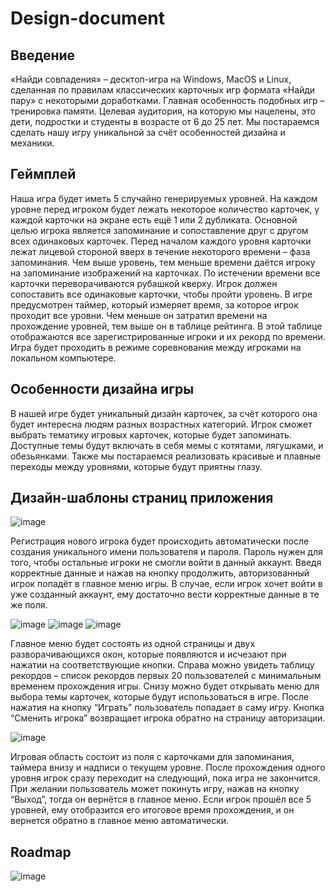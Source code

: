 # Design-document

## Введение

«Найди совпадения» – десктоп-игра на Windows, MacOS и Linux, сделанная по правилам классических карточных игр формата «Найди пару» с некоторыми доработками. Главная особенность подобных игр – тренировка памяти. Целевая аудитория, на которую мы нацелены, это дети, подростки и студенты в возрасте от 6 до 25 лет. Мы постараемся сделать нашу игру уникальной за счёт особенностей дизайна и механики.

## Геймплей

Наша игра будет иметь 5 случайно генерируемых уровней. На каждом уровне перед игроком будет лежать некоторое количество карточек, у каждой карточки на экране есть ещё 1 или 2 дубликата. Основной целью игрока является запоминание и сопоставление друг с другом всех одинаковых карточек. 
Перед началом каждого уровня карточки лежат лицевой стороной вверх в течение некоторого времени – фаза запоминания. Чем выше уровень, тем меньше времени даётся игроку на запоминание изображений на карточках. По истечении времени все карточки переворачиваются рубашкой кверху. Игрок должен сопоставить все одинаковые карточки, чтобы пройти уровень. 
В игре предусмотрен таймер, который измеряет время, за которое игрок проходит все уровни. Чем меньше он затратил времени на прохождение уровней, тем выше он в таблице рейтинга. В этой таблице отображаются все зарегистрированные игроки и их рекорд по времени. Игра будет проходить в режиме соревнования между игроками на локальном компьютере.

## Особенности дизайна игры

В нашей игре будет уникальный дизайн карточек, за счёт которого она будет интересна людям разных возрастных категорий. Игрок сможет выбрать тематику игровых карточек, которые будет запоминать. Доступные темы будут включать в себя мемы с котятами, лягушками, и обезьянками. Также мы постараемся реализовать красивые и плавные переходы между уровнями, которые будут приятны глазу. 

## Дизайн-шаблоны страниц приложения

![image](https://github.com/LeMelifs/TypescriptGame/assets/147232363/b5b57a51-9070-485f-b72a-a8cd4c8310e0)

Регистрация нового игрока будет происходить автоматически после создания уникального имени пользователя и пароля. Пароль нужен для того, чтобы остальные игроки не смогли войти в данный аккаунт. Введя корректные данные и нажав на кнопку продолжить, авторизованный игрок попадёт в главное меню игры. В случае, если игрок хочет войти в уже созданный аккаунт, ему достаточно вести корректные данные в те же поля.

![image](https://github.com/LeMelifs/TypescriptGame/assets/147232363/a87bc082-0b86-4eaf-a493-a1cec08e0d9b)
![image](https://github.com/LeMelifs/TypescriptGame/assets/147232363/dc6fc29c-ab29-4d9d-9226-30ff6be46299)
![image](https://github.com/LeMelifs/TypescriptGame/assets/147232363/304c6e92-baa8-4827-9fe7-8fc878637063)

Главное меню будет состоять из одной страницы и двух разворачивающихся окон, которые появляются и исчезают при нажатии на соответствующие кнопки. Справа можно увидеть таблицу рекордов – список рекордов первых 20 пользователей с минимальным временем прохождения игры. Снизу можно будет открывать меню для выбора темы карточек, которые будут использоваться в игре. После нажатия на кнопку “Играть” пользователь попадает в саму игру. Кнопка “Сменить игрока” возвращает игрока обратно на страницу авторизации.

![image](https://github.com/LeMelifs/TypescriptGame/assets/147232363/70fd94ec-9d82-46bc-bd19-42801740ce6d)

Игровая область состоит из поля с карточками для запоминания, таймера внизу и надписи о текущем уровне. После прохождения одного уровня игрок сразу переходит на следующий, пока игра не закончится. При желании пользователь может покинуть игру, нажав на кнопку “Выход”, тогда он вернётся в главное меню. Если игрок прошёл все 5 уровней, ему отобразится его итоговое время прохождения, и он вернется обратно в главное меню автоматически.

## Roadmap

![image](https://github.com/LeMelifs/TypescriptGame/assets/147232363/92790967-92e7-46e7-9678-ee3d82e12dcd)
